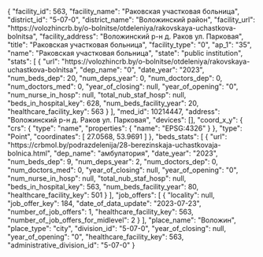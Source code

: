 {
    "facility_id": 563,
    "facility_name": "Раковская участковая больница",
    "district_id": "5-07-0",
    "district_name": "Воложинский район",
    "facility_url": "https:\/\/volozhincrb.by\/o-bolnitse\/otdeleniya\/rakovskaya-uchastkova-bolnitsa",
    "facility_address": "Воложинский р-н д. Раков ул. Парковая",
    "title": "Раковская участковая больница",
    "facility_type": "0",
    "ap_1": "35",
    "name": "Раковская участковая больница",
    "state": "public institution",
    "stats": [
        {
            "url": "https:\/\/volozhincrb.by\/o-bolnitse\/otdeleniya\/rakovskaya-uchastkova-bolnitsa",
            "dep_name": "0",
            "date_year": "2023",
            "num_beds_dep": 20,
            "num_deps_year": 0,
            "num_doctors_dep": 0,
            "num_doctors_med": 0,
            "year_of_closing": null,
            "year_of_opening": "0",
            "num_nurse_in_hosp": null,
            "total_nub_staf_hosp": null,
            "beds_in_hospital_key": 628,
            "num_beds_facility_year": 20,
            "healthcare_facility_key": 563
        }
    ],
    "med_id": 10214447,
    "address": "Воложинский р-н д. Раков ул. Парковая",
    "devices": [],
    "coord_x_y": {
        "crs": {
            "type": "name",
            "properties": {
                "name": "EPSG:4326"
            }
        },
        "type": "Point",
        "coordinates": [
            27.0568,
            53.9691
        ]
    },
    "beds_stats": [
        {
            "url": "https:\/\/crbmol.by\/podrazdelenija\/28-berezinskaja-uchastkovaja-bolnica.html",
            "dep_name": "амбулатория",
            "date_year": "2023",
            "num_beds_dep": 9,
            "num_deps_year": 2,
            "num_doctors_dep": 0,
            "num_doctors_med": 0,
            "year_of_closing": null,
            "year_of_opening": "0",
            "num_nurse_in_hosp": null,
            "total_nub_staf_hosp": null,
            "beds_in_hospital_key": 563,
            "num_beds_facility_year": 80,
            "healthcare_facility_key": 501
        }
    ],
    "job_offers": [
        {
            "locality": null,
            "job_offer_key": 184,
            "date_of_data_update": "2023-07-23",
            "number_of_job_offers": 1,
            "healthcare_facility_key": 563,
            "number_of_job_offers_for_midlevel": 2
        }
    ],
    "place_name": "Воложин",
    "place_type": "city",
    "division_id": "5-07-0",
    "year_of_closing": null,
    "year_of_opening": "0",
    "healthcare_facility_key": 563,
    "administrative_division_id": "5-07-0"
}
